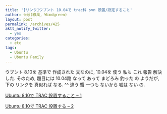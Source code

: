 ```yaml
---
title: '[リンク]ウブント 10.04で trac科 svn 設置/設定すること'
author: 녹풍(綠風, Windgreen)
layout: post
permalink: /archives/425
aktt_notify_twitter:
  - yes
categories:
  - etc
tags:
  - Ubuntu
  - Ubuntu Family
---
```

ウブント 8.10を 基準で 作成された 文なのに, 10.04を 使う 私も これ 報告 解決した. そのため, 題目には 10.04路 なって あって まどろみ 釣った の ようだが, 下の リンクを 真似れば なる. ^^ 違う 蟹 一つも ないから 嘘は ない の.

<a href="http://ayasaki.egloos.com/4068452" target="_blank">Ubuntu 8.10で TRAC 設置すること &#8211; 1</a>

<a href="http://ayasaki.egloos.com/4069282" target="_blank">Ubuntu 8.10で TRAC 設置する &#8211; 2</a>